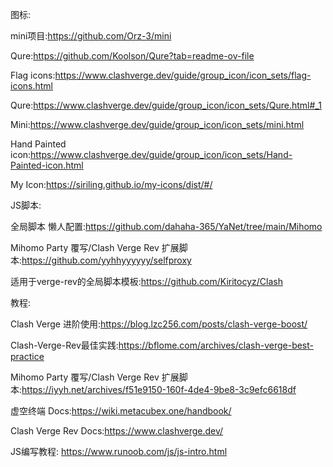 图标:

mini项目:https://github.com/Orz-3/mini

Qure:https://github.com/Koolson/Qure?tab=readme-ov-file

Flag icons:https://www.clashverge.dev/guide/group_icon/icon_sets/flag-icons.html

Qure:https://www.clashverge.dev/guide/group_icon/icon_sets/Qure.html#_1

Mini:https://www.clashverge.dev/guide/group_icon/icon_sets/mini.html

Hand Painted icon:https://www.clashverge.dev/guide/group_icon/icon_sets/Hand-Painted-icon.html

My Icon:https://siriling.github.io/my-icons/dist/#/

JS脚本:

全局脚本 懒人配置:https://github.com/dahaha-365/YaNet/tree/main/Mihomo

Mihomo Party 覆写/Clash Verge Rev 扩展脚本:https://github.com/yyhhyyyyyy/selfproxy

适用于verge-rev的全局脚本模板:https://github.com/Kiritocyz/Clash

教程:

Clash Verge 进阶使用:https://blog.lzc256.com/posts/clash-verge-boost/

Clash-Verge-Rev最佳实践:https://bflome.com/archives/clash-verge-best-practice

Mihomo Party 覆写/Clash Verge Rev 扩展脚本:https://iyyh.net/archives/f51e9150-160f-4de4-9be8-3c9efc6618df

虚空终端 Docs:https://wiki.metacubex.one/handbook/

Clash Verge Rev Docs:https://www.clashverge.dev/

JS编写教程:
https://www.runoob.com/js/js-intro.html
